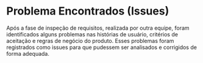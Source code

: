 # Problema Encontrados (Issues)

Após a fase de inspeção de requisitos, realizada por outra equipe, foram identificados alguns problemas nas histórias de usuário, critérios de aceitação e regras de negócio do produto. Esses problemas foram registrados como issues para que pudessem ser analisados e corrigidos de forma adequada.

[]()

